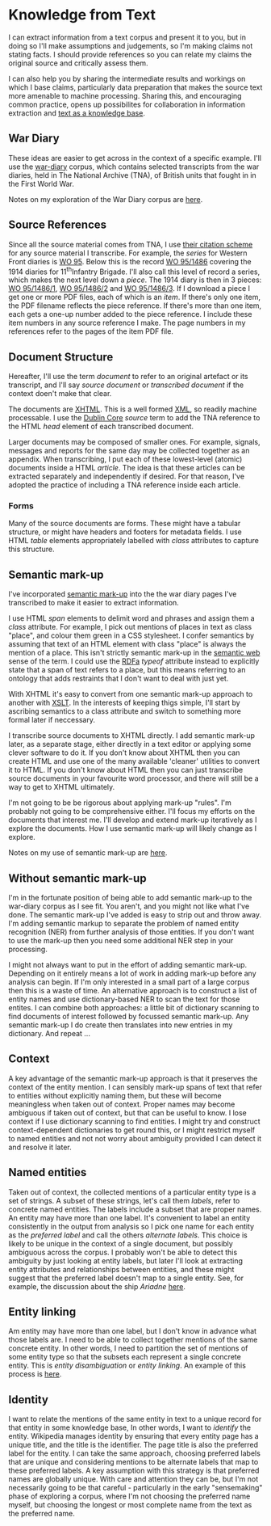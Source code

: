 # Knowledge from Text

I can extract information from a text corpus and present it to you, but in doing so I'll make assumptions and judgements, so I'm making claims not stating facts.
I should provide references so you can relate my claims the original source and critically assess them.

I can also help you by sharing the intermediate results and workings on which I base claims, particularly data preparation that makes the source text more
amenable to machine processing. Sharing this, and encouraging common practice, opens up possibilites for collaboration in information extraction and
[text as a knowledge base](https://knoxa.github.io/linked-text/).

## War Diary 

These ideas are easier to get across in the context of a specific example. I'll use the [war-diary](https://knoxa.github.io/war-diary/) corpus, which contains
selected transcripts from the war diaries, held in The National Archive (TNA), of British units that fought in in the First World War.

Notes on my exploration of the War Diary corpus are [here](war-diary).

## Source References

Since all the source material comes from TNA, I use [their citation scheme](https://www.nationalarchives.gov.uk/help-with-your-research/citing-records-national-archives/) 
for any source material I transcribe. For example, the *series* for Western Front diaries is [WO 95](https://discovery.nationalarchives.gov.uk/browse/r/h/C14303). Below this is the record [WO 95/1486](https://discovery.nationalarchives.gov.uk/details/r/C4554637) covering the 1914 diaries for 11<sup>th</sup>Infantry Brigade.
I'll also call this level of record a series, which makes the next level down a *piece*. The 1914 diary is then in 3 pieces:
[WO 95/1486/1](https://discovery.nationalarchives.gov.uk/details/r/C14016968), [WO 95/1486/2](https://discovery.nationalarchives.gov.uk/details/r/C14016969) and [WO 95/1486/3](https://discovery.nationalarchives.gov.uk/details/r/C14016970).
If I download a piece I get one or more PDF files, each of which is an *item*. If there's only one item, the PDF filename reflects the piece reference. If there's more 
than one item, each gets a one-up number added to the piece reference. I include these item numbers in any source reference I make. The page numbers in my references refer to the
pages of the item PDF file.

## Document Structure

Hereafter, I'll use the term *document* to refer to an original artefact or its transcript, and I'll say *source document* or *transcribed document* if the context doen't make that clear. 

The documents are [XHTML](https://en.wikipedia.org/wiki/XHTML). This is a well formed [XML](https://en.wikipedia.org/wiki/XML), so readily machine processable.
I use the [Dublin Core](https://www.dublincore.org/specifications/dublin-core/dcmi-terms/) *source* term to add the TNA reference to the HTML _head_ element of each transcribed document.

Larger documents may be composed of smaller ones. For example, signals, messages and reports for the same day may be collected together as an appendix.
When transcribing, I put each of these lowest-level (atomic) documents inside a HTML _article_. The idea is that these articles can be extracted separately 
and independently if desired. For that reason, I've adopted the practice of including a TNA reference inside each article.

### Forms

Many of the source documents are forms. These might have a tabular structure, or might have headers and footers for metadata fields. I use HTML _table_ elements
appropriately labelled with _class_ attributes to capture this structure.


## Semantic mark-up

I've incorporated [semantic mark-up](https://en.wikipedia.org/wiki/Semantic_HTML) into the the war diary pages I've transcribed to make it easier to extract information. 

I use HTML _span_ elements to delimit word and phrases and assign them a _class_ attribute.
For example, I pick out mentions of places in text as class "place", and colour them green in a CSS stylesheet.
I confer semantics by assuming that text of an HTML element with class "place" is always the mention of a place.
This isn't strictly semantic mark-up in the [semantic web](https://en.wikipedia.org/wiki/Semantic_Web) sense of the term.
I could use the [RDFa](https://www.w3.org/TR/rdfa-lite/) _typeof_ attribute instead to explicitly state that a span of text refers to a place,
but this means referring to an ontology that adds restraints that I don't want to deal with just yet.

With XHTML it's easy to convert from one semantic mark-up approach to another with [XSLT](https://www.w3schools.com/xml/xsl_intro.asp).
In the interests of keeping thigs simple, I'll start by ascribing semantics to a class attribute and switch to something more formal later if neccessary.

I transcribe source documents to XHTML directly. I add semantic mark-up later, as a separate stage, either directly in a text editor or applying some clever software to do it.
If you don't know about XHTML then you can create HTML and use one of the many available 'cleaner' utilities to convert it
to HTML. If you don't know about HTML then you can just transcribe source documents in your favourite word processor, and there will still be a way to get to XHTML ultimately.

I'm not going to be be rigorous about applying mark-up "rules". I'm probably not going to be comprehensive either.
I'll focus my efforts on the documents that interest me. I'll develop and extend mark-up iteratively as I explore the documents.
How I use semantic mark-up will likely change as I explore.

Notes on my use of semantic mark-up are [here](mark-up).

## Without semantic mark-up

I'm in the fortunate position of being able to add semantic mark-up to the war-diary corpus as I see fit. You aren't, and you might not like what I've done.
The semantic mark-up I've added is easy to strip out and throw away. I'm adding semantic markup to separate the problem of named entity recognition (NER) from
further analysis of those entities. If you don't want to use the mark-up then you need some additional NER step in your processing.

I might not always want to put in the effort of adding semantic mark-up. Depending on it entirely means a lot of work in adding mark-up before any analysis
can begin. If I'm only interested in a small part of a large corpus then this is a waste of time. An alternative approach is to construct a list of entity names
and use dictionary-based NER to scan the text for those entites. I can combine both approaches: a little bit of dictionary scanning to find documents of interest
followed by focussed semantic mark-up. Any semantic mark-up I do create then translates into new entries in my dictionary. And repeat ...

## Context

A key advantage of the semantic mark-up approach is that it preserves the context of the entity mention. I can sensibly mark-up spans of text that refer to
entities without explicitly naming them, but these will become meaningless when taken out of context. Proper names may become ambiguous if taken out of context,
but that can be useful to know. I lose context if I use dictionary scanning to find entities. I might try and construct context-dependent dictionaries to get round this,
or I might restrict myself to named entities and not not worry about ambiguity provided I can detect it and resolve it later.

## Named entities

Taken out of context, the collected mentions of a particular entity type is a set of strings. A subset of these strings, let's call them _labels_,
refer to concrete named entities. The labels include a subset that are proper names.
An entity may have more than one label. It's convenient to label
an entity consistently in the output from analysis so I pick one name for each entity as the _preferred label_ and call the others _alternate labels_.
This choice is likely to be unique in the context of a single document, but possibly ambiguous across the corpus.
I probably won't be able to detect this ambiguity by just looking at entity labels, but later I'll look at extracting entity attributes and relationships between entities,
and these might suggest that the preferred label doesn't map to a single entity.
See, for example, the discussion about the ship _Ariadne_ [here](https://knoxa.github.io/examples/concepts/).

## Entity linking

Am entity may have more than one label, but I don't know in advance what those labels are.
I need to be able to collect together mentions of the same concrete entity.
In other words, I need to partition the set of mentions of some entity type so that the subsets each represent a single concrete entity.
This is _entity disambiguation_ or _entity linking_. An example of this process is [here](https://knoxa.github.io/text/names/).

## Identity

I want to relate the mentions of the same entity in text to a unique record for that entity in some knowledge base, In other words, I want to _identify_
the entity.
Wikipedia manages identity by ensuring that every entity page has a unique title, and the title is the identifier. The page title is also the
preferred label for the entity. I can take the same approach, choosing preferred labels that are unique and considering mentions to be alternate labels
that map to these preferred labels.
A key assumption with this strategy is that preferred names are globally unique. With care and attention they can be, but I'm not necessarily going to be 
that careful - particularly in the early "sensemaking" phase of exploring a corpus, where I'm not choosing the preferred name myself, but choosing the longest or most 
complete name from the text as the preferred name.
